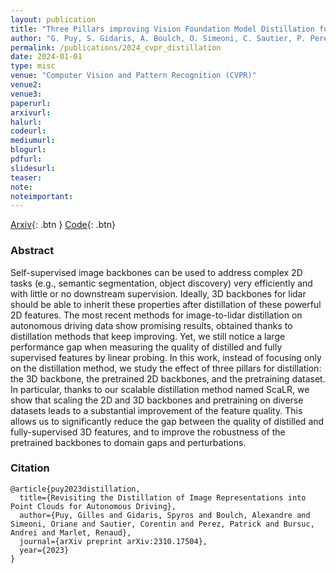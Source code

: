 ```yaml
---
layout: publication
title: "Three Pillars improving Vision Foundation Model Distillation for Lidar"
author: "G. Puy, S. Gidaris, A. Boulch, O. Simeoni, C. Sautier, P. Perez, A. Bursuc, R. Marlet"
permalink: /publications/2024_cvpr_distillation
date: 2024-01-01
type: misc
venue: "Computer Vision and Pattern Recognition (CVPR)"
venue2: 
venue3:
paperurl: 
arxivurl:
halurl: 
codeurl: 
mediumurl: 
blogurl: 
pdfurl: 
slidesurl: 
teaser:
note:
noteimportant: 
---
```


[Arxiv](https://arxiv.org/abs/2310.17504){: .btn }
[Code](https://github.com/valeoai/ScaLR){: .btn}

### Abstract

Self-supervised image backbones can be used to address complex 2D tasks (e.g., semantic segmentation, object discovery) very efficiently and with little or no downstream supervision. Ideally, 3D backbones for lidar should be able to inherit these properties after distillation of these powerful 2D features. The most recent methods for image-to-lidar distillation on autonomous driving data show promising results, obtained thanks to distillation methods that keep improving. Yet, we still notice a large performance gap when measuring the quality of distilled and fully supervised features by linear probing. In this work, instead of focusing only on the distillation method, we study the effect of three pillars for distillation: the 3D backbone, the pretrained 2D backbones, and the pretraining dataset. In particular, thanks to our scalable distillation method named ScaLR, we show that scaling the 2D and 3D backbones and pretraining on diverse datasets leads to a substantial improvement of the feature quality. This allows us to significantly reduce the gap between the quality of distilled and fully-supervised 3D features, and to improve the robustness of the pretrained backbones to domain gaps and perturbations.


### Citation


```
@article{puy2023distillation,
  title={Revisiting the Distillation of Image Representations into Point Clouds for Autonomous Driving},
  author={Puy, Gilles and Gidaris, Spyros and Boulch, Alexandre and Simeoni, Oriane and Sautier, Corentin and Perez, Patrick and Bursuc, Andrei and Marlet, Renaud},
  journal={arXiv preprint arXiv:2310.17504},
  year={2023}
}
```
